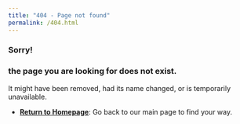 ```yaml
---
title: "404 - Page not found"
permalink: /404.html
---
```


### Sorry!
### the page you are looking for does not exist.

It might have been removed, had its name changed, or is temporarily unavailable.

- **[Return to Homepage](/)**: Go back to our main page to find your way.
